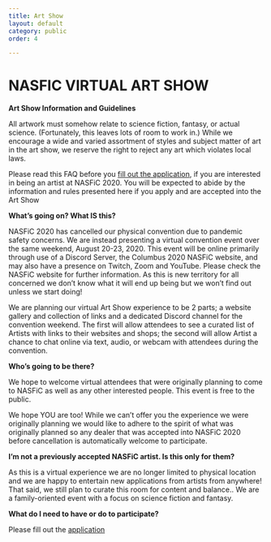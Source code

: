 ```yaml
---
title: Art Show
layout: default
category: public
order: 4

---
```

# NASFIC VIRTUAL ART SHOW

**Art Show Information and Guidelines**

All artwork must somehow relate to science fiction, fantasy, or actual science. (Fortunately, this leaves lots of room to work in.) While we encourage a wide and varied assortment of styles and subject matter of art in the art show, we reserve the right to reject any art which violates local laws.

  
Please read this FAQ before you [fill out the application](https://docs.google.com/forms/d/1YBsXaiBu7Jtr15nNVCyqTmBcLzkVOZWH8ra3yaU7PpY/edit), if you are interested in being an artist at NASFiC 2020. You will be expected to abide by the information and rules presented here if you apply and are accepted into the Art Show

**What’s going on? What IS this?**

NASFiC 2020 has cancelled our physical convention due to pandemic safety concerns. We are instead presenting a virtual convention event over the same weekend, August 20-23, 2020. This event will be online primarily through use of a Discord Server, the Columbus 2020 NASFiC website, and may also have a presence on Twitch, Zoom and YouTube. Please check the NASFiC website for further information. As this is new territory for all concerned we don’t know what it will end up being but we won’t find out unless we start doing!

We are planning our virtual Art Show experience to be 2 parts; a website gallery and collection of links and a dedicated Discord channel for the convention weekend. The first will allow attendees to see a curated list of Artists with links to their websites and shops; the second will allow Artist a chance to chat online via text, audio, or webcam with attendees during the convention.

**Who’s going to be there?**

We hope to welcome virtual attendees that were originally planning to come to NASFiC as well as any other interested people. This event is free to the public.

We hope YOU are too! While we can’t offer you the experience we were originally planning we would like to adhere to the spirit of what was originally planned so any dealer that was accepted into NASFiC 2020 before cancellation is automatically welcome to participate.

**I’m not a previously accepted NASFiC artist. Is this only for them?**

As this is a virtual experience we are no longer limited to physical location and we are happy to entertain new applications from artists from anywhere! That said, we still plan to curate this room for content and balance.. We are a family-oriented event with a focus on science fiction and fantasy.

**What do I need to have or do to participate?**

Please fill out the [application](https://forms.gle/jYyhSMZYCBvGF2sy8)